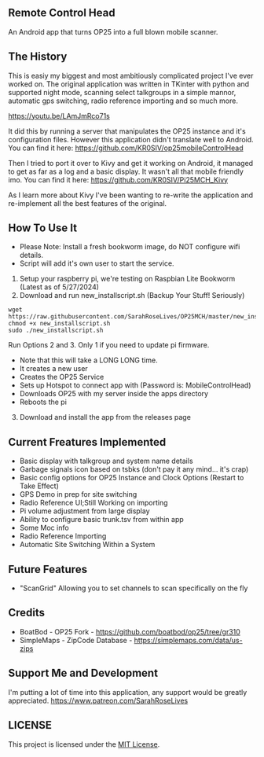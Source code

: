 ## Remote Control Head
An Android app that turns OP25 into a full blown mobile scanner.

## The History
This is easiy my biggest and most ambitiously complicated project I've ever worked on.
The original application was written in TKinter with python and supported night mode, scanning select talkgroups in a simple mannor, automatic
gps switching, radio reference importing and so much more.

https://youtu.be/LAmJmRco71s

It did this by running a server that manipulates the OP25 instance and it's configuration files.
However this application didn't translate well to Android. You can find it here: https://github.com/KR0SIV/op25mobileControlHead

Then I tried to port it over to Kivy and get it working on Android, it managed to get as far as a log and a basic display.
It wasn't all that mobile friendly imo. You can find it here: https://github.com/KR0SIV/Pi25MCH_Kivy

As I learn more about Kivy I've been wanting to re-write the application and re-implement all the best features of the original.

## How To Use It

* Please Note: Install a fresh bookworm image, do NOT configure wifi details.
* Script will add it's own user to start the service.

1. Setup your raspberry pi, we're testing on Raspbian Lite Bookworm (Latest as of 5/27/2024)
2. Download and run new_installscript.sh (Backup Your Stuff! Seriously)

```
wget https://raw.githubusercontent.com/SarahRoseLives/OP25MCH/master/new_installscript.sh
chmod +x new_installscript.sh
sudo ./new_installscript.sh
```
Run Options 2 and 3. Only 1 if you need to update pi firmware.




   * Note that this will take a LONG LONG time.
   * It creates a new user
   * Creates the OP25 Service
   * Sets up Hotspot to connect app with (Password is: MobileControlHead)
   * Downloads OP25 with my server inside the apps directory
   * Reboots the pi
3. Download and install the app from the releases page

## Current Freatures Implemented

* Basic display with talkgroup and system name details
* Garbage signals icon based on tsbks (don't pay it any mind... it's crap)
* Basic config options for OP25 Instance and Clock Options (Restart to Take Effect)
* GPS Demo in prep for site switching
* Radio Reference UI;Still Working on importing
* Pi volume adjustment from large display
* Ability to configure basic trunk.tsv from within app
* Some Moc info
* Radio Reference Importing
* Automatic Site Switching Within a System


## Future Features

* "ScanGrid" Allowing you to set channels to scan specifically on the fly

## Credits

* BoatBod - OP25 Fork - https://github.com/boatbod/op25/tree/gr310
* SimpleMaps - ZipCode Database - https://simplemaps.com/data/us-zips

## Support Me and Development
I'm putting a lot of time into this application, any support would be greatly appreciated.
https://www.patreon.com/SarahRoseLives

## LICENSE
This project is licensed under the [MIT License](./LICENSE).
